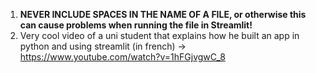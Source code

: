 1. **NEVER INCLUDE SPACES IN THE NAME OF A FILE, or otherwise this can cause problems when running the file in Streamlit!**
2. Very cool video of a uni student that explains how he built an app in python and using streamlit (in french) -> https://www.youtube.com/watch?v=1hFGjvgwC_8
